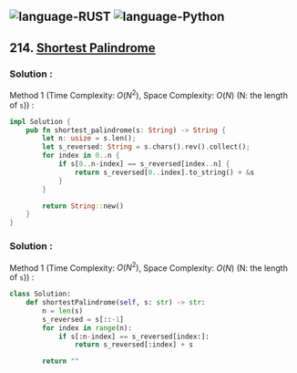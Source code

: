 ![language-RUST](https://img.shields.io/badge/RUST-8d4004?style=for-the-badge&logo=RUST)
![language-Python](https://img.shields.io/badge/Python-ffd43b?style=for-the-badge&logo=PYTHON)
---

## 214. [Shortest Palindrome](https://leetcode.com/problems/shortest-palindrome)

### Solution :

Method 1 (Time Complexity: $O(N^2)$, Space Complexity: $O(N)$ (N: the length of `s`)) :
```rust
impl Solution {
    pub fn shortest_palindrome(s: String) -> String {
        let n: usize = s.len();
        let s_reversed: String = s.chars().rev().collect();
        for index in 0..n {
            if s[0..n-index] == s_reversed[index..n] {
                return s_reversed[0..index].to_string() + &s
            }
        }

        return String::new()
    }
}
```

### Solution :

Method 1 (Time Complexity: $O(N^2)$, Space Complexity: $O(N)$ (N: the length of `s`)) :
```python
class Solution:
    def shortestPalindrome(self, s: str) -> str:
        n = len(s)
        s_reversed = s[::-1]
        for index in range(n):
            if s[:n-index] == s_reversed[index:]:
                return s_reversed[:index] + s

        return ""
```
